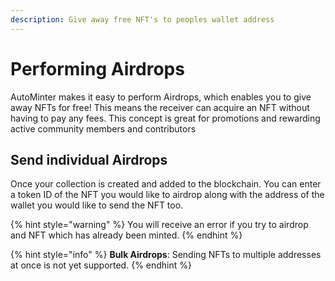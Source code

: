 ```yaml
---
description: Give away free NFT's to peoples wallet address
---
```


# Performing Airdrops

AutoMinter makes it easy to perform Airdrops, which enables you to give away NFTs for free! This means the receiver can acquire an NFT without having to pay any fees. This concept is great for promotions and rewarding active community members and contributors

## Send individual Airdrops

Once your collection is created and added to the blockchain. You can enter a token ID of the NFT you would like to airdrop along with the address of the wallet you would like to send the NFT too.

{% hint style="warning" %}
You will receive an error if you try to airdrop and NFT which has already been minted.
{% endhint %}

{% hint style="info" %}
**Bulk Airdrops**: Sending NFTs to multiple addresses at once is not yet supported.
{% endhint %}
